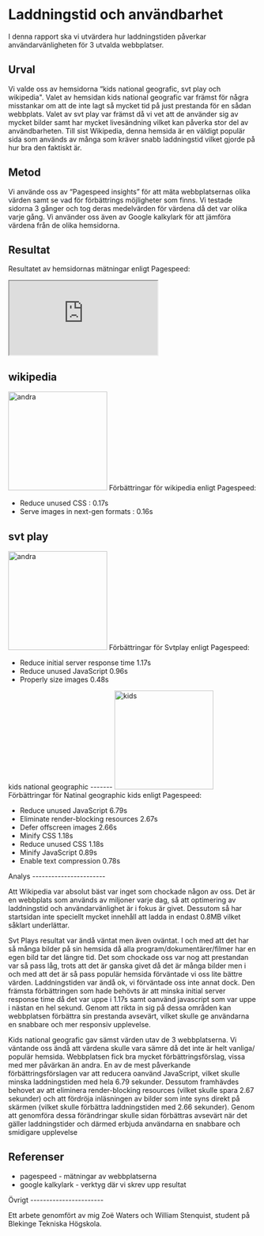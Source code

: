 Laddningstid och användbarhet
=======================
I denna rapport ska vi utvärdera hur laddningstiden påverkar användarvänligheten för 3 utvalda webbplatser.

Urval
-----------------------

Vi valde oss av hemsidorna “kids national geografic, svt play och wikipedia". Valet av hemsidan kids national geografic var främst för några misstankar om att de inte lagt så mycket tid på just prestanda för en sådan webbplats. Valet av svt play var främst då vi vet att de använder sig av mycket bilder samt har mycket livesändning vilket kan påverka stor del av användbarheten. Till sist Wikipedia, denna hemsida är en väldigt populär sida som används av många som kräver snabb laddningstid vilket gjorde på hur bra den faktiskt är.

Metod
-----------------------

Vi använde oss av “Pagespeed insights” för att mäta webbplatsernas olika värden samt se vad för förbättrings möjligheter som finns. Vi testade sidorna 3 gånger och tog deras medelvärden för värdena då det var olika varje gång. Vi använder oss även av Google kalkylark för att jämföra värdena från de olika hemsidorna.

Resultat
-----------------------

Resultatet av hemsidornas mätningar enligt Pagespeed:
<iframe title="excel" class="excel" src="https://docs.google.com/spreadsheets/d/e/2PACX-1vQ3AMvs26Fl7IWWNvZLrOOX8zKoKiT9Lf1kKYMEJ7fy9LR-iCJAB0tzUmNK61o3siGoVpN9Pb7IvlNT/pubhtml?widget=true&amp;headers=false"></iframe>

wikipedia
------------------
<img src="%base_url%/assets/img/wiki.png" alt="andra" style="height: 200px;">
Förbättringar för wikipedia enligt Pagespeed:
<ul>
    <li>Reduce unused CSS : 0.17s</li>
    <li>Serve images in next-gen formats : 0.16s</li>
</ul>

svt play
-----------------
<img src="%base_url%/assets/img/svtplay.png" alt="andra" style="height: 200px;">
Förbättringar för Svtplay enligt Pagespeed:
<ul>
    <li>Reduce initial server response time 1.17s</li>
    <li>Reduce unused JavaScript 0.96s</li>
    <li>Properly size images 0.48s</li>
</ul>
kids national geographic 
-------
<img src="%base_url%/assets/img/ngk.png" alt="kids" style="height: 200px;">
Förbättringar för Natinal geographic kids enligt Pagespeed:
<ul>
    <li> Reduce unused JavaScript 6.79s</li>
    <li>Eliminate render-blocking resources 2.67s</li>
    <li>Defer offscreen images 2.66s</li>
    <li>Minify CSS 1.18s</li>
    <li>Reduce unused CSS 1.18s</li>
    <li>Minify JavaScript 0.89s</li>
    <li>Enable text compression 0.78s</li>
</ul>
Analys
-----------------------

Att Wikipedia var absolut bäst var inget som chockade någon av oss. Det är en webbplats som används av miljoner varje dag, så att optimering av laddningstid och användarvänlighet är i fokus är givet. Dessutom så har startsidan inte speciellt mycket innehåll att ladda in endast 0.8MB vilket såklart underlättar. 

Svt Plays resultat var ändå väntat men även oväntat. I och med att det har så många bilder på sin hemsida då alla program/dokumentärer/filmer har en egen bild tar det längre tid. Det som chockade oss var nog att prestandan var så pass låg, trots att det är ganska givet då det är många bilder men i och med att det är så pass populär hemsida förväntade vi oss lite bättre värden. Laddningstiden var ändå ok, vi förväntade oss inte annat dock. Den främsta förbättringen som hade behövts är att minska initial server response time då det var uppe i 1.17s samt oanvänd javascript som var uppe i nästan en hel sekund. Genom att rikta in sig på dessa områden kan webbplatsen förbättra sin prestanda avsevärt, vilket skulle ge användarna en snabbare och mer responsiv upplevelse.

Kids national geografic gav sämst värden utav de 3 webbplatserna. Vi väntande oss ändå att värdena skulle vara sämre då det inte är helt vanliga/ populär hemsida. Webbplatsen fick bra mycket förbättringsförslag, vissa med mer påvärkan än andra. En av de mest påverkande förbättringsförslagen var att reducera oanvänd JavaScript, vilket skulle minska laddningstiden med hela 6.79 sekunder. Dessutom framhävdes behovet av att eliminera render-blocking resources (vilket skulle spara 2.67 sekunder) och att fördröja inläsningen av bilder som inte syns direkt på skärmen (vilket skulle förbättra laddningstiden med 2.66 sekunder). Genom att genomföra dessa förändringar skulle sidan förbättras avsevärt när det gäller laddningstider och därmed erbjuda användarna en snabbare och smidigare upplevelse

Referenser
-----------------------
<ul>
    <li>pagespeed - mätningar av webbplatserna</li>
    <li>google kalkylark - verktyg där vi skrev upp resultat</li>
</ul>
Övrigt
-----------------------

Ett arbete genomfört av mig Zoë Waters och William Stenquist, student på Blekinge Tekniska Högskola.